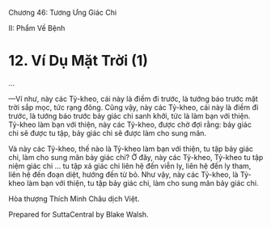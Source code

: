  

Chương 46: Tương Ưng Giác Chi

II: Phẩm Về Bệnh

# 12\. Ví Dụ Mặt Trời (1)

…

—Ví như, này các Tỷ-kheo, cái này là điềm đi trước, là tướng báo trước mặt trời sắp mọc, tức rạng đông. Cũng vậy, này các Tỷ-kheo, cái này là điềm đi trước, là tướng báo trước bảy giác chi sanh khởi, tức là làm bạn với thiện. Tỷ-kheo làm bạn với thiện, này các Tỷ-kheo, được chờ đợi rằng: bảy giác chi sẽ được tu tập, bảy giác chi sẽ được làm cho sung mãn.

Và này các Tỷ-kheo, thế nào là Tỷ-kheo làm bạn với thiện, tu tập bảy giác chi, làm cho sung mãn bảy giác chi? Ở đây, này các Tỷ-kheo, Tỷ-kheo tu tập niệm giác chi … tu tập xả giác chi liên hệ đến viễn ly, liên hệ đến ly tham, liên hệ đến đoạn diệt, hướng đến từ bỏ. Như vậy, này các Tỷ-kheo, là Tỷ-kheo làm bạn với thiện, tu tập bảy giác chi, làm cho sung mãn bảy giác chi.

Hòa thượng Thích Minh Châu dịch Việt.

Prepared for SuttaCentral by Blake Walsh.